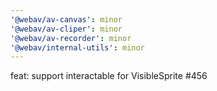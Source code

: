 ```yaml
---
'@webav/av-canvas': minor
'@webav/av-cliper': minor
'@webav/av-recorder': minor
'@webav/internal-utils': minor
---
```


feat: support interactable for VisibleSprite #456
